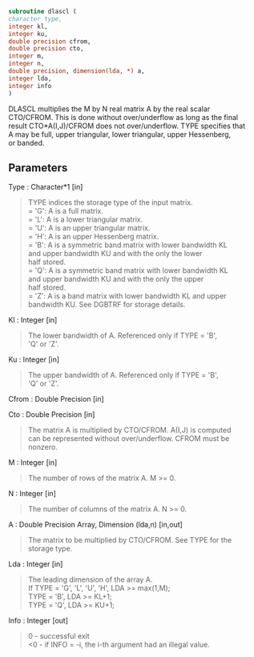 ```fortran  
subroutine dlascl (  
character type,  
integer kl,  
integer ku,  
double precision cfrom,  
double precision cto,  
integer m,  
integer n,  
double precision, dimension(lda, *) a,  
integer lda,  
integer info  
)  
```  
  
DLASCL multiplies the M by N real matrix A by the real scalar  
CTO/CFROM.  This is done without over/underflow as long as the final  
result CTO*A(I,J)/CFROM does not over/underflow. TYPE specifies that  
A may be full, upper triangular, lower triangular, upper Hessenberg,  
or banded.  
  
## Parameters  
Type : Character*1 [in]  
> TYPE indices the storage type of the input matrix.  
> = 'G':  A is a full matrix.  
> = 'L':  A is a lower triangular matrix.  
> = 'U':  A is an upper triangular matrix.  
> = 'H':  A is an upper Hessenberg matrix.  
> = 'B':  A is a symmetric band matrix with lower bandwidth KL  
> and upper bandwidth KU and with the only the lower  
> half stored.  
> = 'Q':  A is a symmetric band matrix with lower bandwidth KL  
> and upper bandwidth KU and with the only the upper  
> half stored.  
> = 'Z':  A is a band matrix with lower bandwidth KL and upper  
> bandwidth KU. See DGBTRF for storage details.  
  
Kl : Integer [in]  
> The lower bandwidth of A.  Referenced only if TYPE = 'B',  
> 'Q' or 'Z'.  
  
Ku : Integer [in]  
> The upper bandwidth of A.  Referenced only if TYPE = 'B',  
> 'Q' or 'Z'.  
  
Cfrom : Double Precision [in]  
  
Cto : Double Precision [in]  
> The matrix A is multiplied by CTO/CFROM. A(I,J) is computed  
> can be represented without over/underflow.  CFROM must be  
> nonzero.  
  
M : Integer [in]  
> The number of rows of the matrix A.  M >= 0.  
  
N : Integer [in]  
> The number of columns of the matrix A.  N >= 0.  
  
A : Double Precision Array, Dimension (lda,n) [in,out]  
> The matrix to be multiplied by CTO/CFROM.  See TYPE for the  
> storage type.  
  
Lda : Integer [in]  
> The leading dimension of the array A.  
> If TYPE = 'G', 'L', 'U', 'H', LDA >= max(1,M);  
> TYPE = 'B', LDA >= KL+1;  
> TYPE = 'Q', LDA >= KU+1;  
  
Info : Integer [out]  
> 0  - successful exit  
> <0 - if INFO = -i, the i-th argument had an illegal value.  
  
